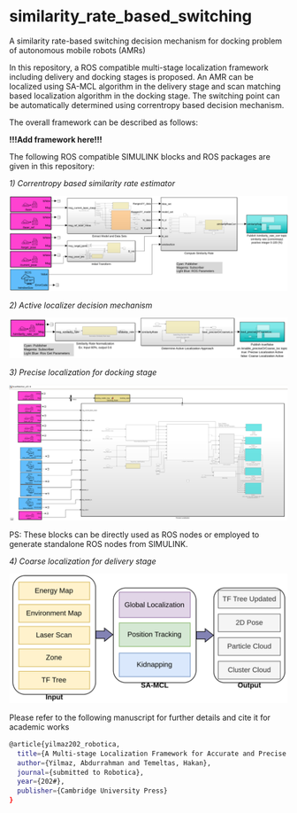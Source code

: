 # similarity_rate_based_switching
A similarity rate-based switching decision mechanism for docking problem of autonomous mobile robots (AMRs)

In this repository, a ROS compatible multi-stage localization framework including delivery and docking stages is proposed. An AMR can be localized using SA-MCL algorithm in the delivery stage and scan matching based localization algorithm in the docking stage. The switching point can be automatically determined using correntropy based decision mechanism. 

The overall framework can be described as follows:

**!!!Add framework here!!!**

The following ROS compatible SIMULINK blocks and ROS packages are given in this repository:

_1) Correntropy based similarity rate estimator_

![](https://github.com/yilmazabdurrah/similarity_rate_based_switching/blob/master/figures/SimilarityRateEstimatorSIMULINK_v02.png?raw=true)

_2) Active localizer decision mechanism_

![](https://github.com/yilmazabdurrah/similarity_rate_based_switching/blob/master/figures/DecisionMechanismSIMULINK_v02.png?raw=true)

_3) Precise localization for docking stage_

![](https://github.com/yilmazabdurrah/similarity_rate_based_switching/blob/master/figures/ScanMatcher_v21.png?raw=true)

PS: These blocks can be directly used as ROS nodes or employed to generate standalone ROS nodes from SIMULINK.

_4) Coarse localization for delivery stage_ 

![](https://github.com/yilmazabdurrah/similarity_rate_based_switching/blob/master/figures/SA-MCL.png?raw=true)

Please refer to the following manuscript for further details and cite it for academic works

```bash
@article{yilmaz202_robotica,
  title={A Multi-stage Localization Framework for Accurate and Precise Docking of Autonomous Mobile Robots (AMRs)},
  author={Yilmaz, Abdurrahman and Temeltas, Hakan},
  journal={submitted to Robotica},
  year={202#},
  publisher={Cambridge University Press}
}
```


